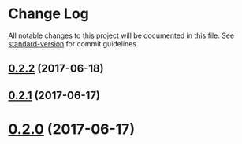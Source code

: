 # Change Log

All notable changes to this project will be documented in this file. See [standard-version](https://github.com/conventional-changelog/standard-version) for commit guidelines.

<a name="0.2.2"></a>
## [0.2.2](https://github.com/denouche/iot-admin-api/compare/v0.2.1...v0.2.2) (2017-06-18)



<a name="0.2.1"></a>
## [0.2.1](https://github.com/denouche/iot-admin-api/compare/v0.2.0...v0.2.1) (2017-06-17)



<a name="0.2.0"></a>
# [0.2.0](https://github.com/denouche/iot-admin-api/compare/v0.1.4...v0.2.0) (2017-06-17)
